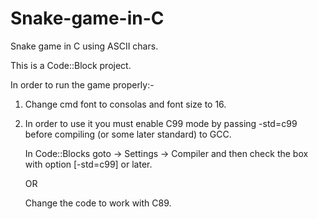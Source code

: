 # Snake-game-in-C
Snake game in C using ASCII chars.

This is a Code::Block project.

In order to run the game properly:-

1. Change cmd font to consolas and font size to 16.

2. In order to use it you must enable C99 mode by passing -std=c99 before compiling (or some later standard) to GCC.
 
   In Code::Blocks goto -> Settings -> Compiler and then check the box with option [-std=c99] or later.
 
   OR
 
   Change the code to work with C89.
